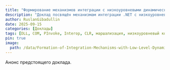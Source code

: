 ```yaml
---
title: "Формирование механизмов интеграции с низкоуровневыми динамически подключаемыми библиотеками и компонентами COM в платформе .NET"
description: "Доклад посвящён механизмам интеграции .NET с низкоуровневыми библиотеками DLL и компонентами COM. Рассматриваются технологии P/Invoke, маршализация типов, работа с обратными вызовами и средствами взаимодействия с объектами COM, что обеспечивает совместимость управляемого и неуправляемого кода и расширяет возможности приложений на платформе .NET"
author: RuslanGibadullin
date: 2025-09-15
categories: [Доклады]
tags: [DLL, COM, PInvoke, Interop, CLR, маршализация, низкоуровневый код, интеграция]
pin: true
image:
  path: /data/Formation-of-Integration-Mechanisms-with-Low-Level-Dynamically-Connected-Libraries-and-COM-Components.png
---
```


Анонс предстоящего доклада.
